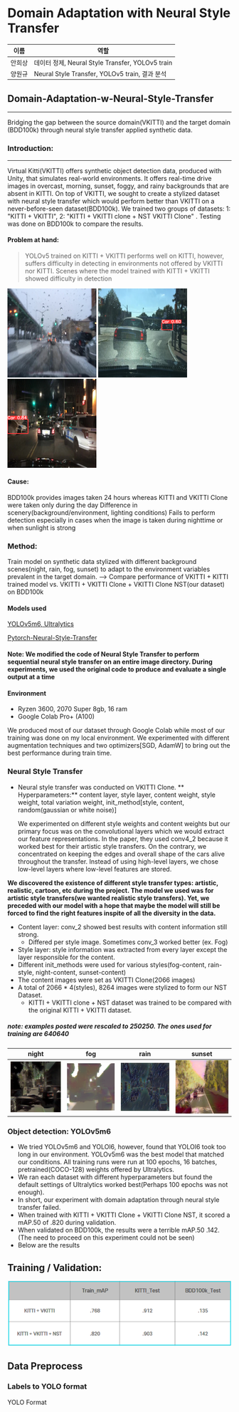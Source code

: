 # Domain Adaptation with Neural Style Transfer

|이름|역할|
|----|---|
|안희상|데이터 정제, Neural Style Transfer, YOLOv5 train|
|양원규|Neural Style Transfer, YOLOv5 train, 결과 분석|

## Domain-Adaptation-w-Neural-Style-Transfer
----
Bridging the gap between the source domain(VKITTI) and the target domain (BDD100k) through neural style transfer applied synthetic data.

### Introduction:
----
Virtual Kitti(VKITTI) offers synthetic object detection data, produced with Unity, that simulates real-world environments. It offers real-time drive images in overcast, morning, sunset, foggy, and rainy backgrounds that are absent in KITTI. On top of VKITTI, we sought to create a stylized dataset with neural style transfer which would perform better than VKITTI on a never-before-seen dataset(BDD100k). We trained two groups of datasets: 1: "KITTI + VKITTI", 2: "KITTI + VKITTI clone + NST VKITTI Clone" . Testing was done on BDD100k to compare the results.

#### Problem at hand:

> YOLOv5 trained on KITTI + VKITTI performs well on KITTI, however, suffers difficulty in detecting in environments not offered by VKITTI nor KITTI.
> Scenes where the model trained with KITTI + VKITTI showed difficulty in detection

![image1](/DATA/exp_image/image1.png)
![image2](/DATA/exp_image/image2.png)
![image3](/DATA/exp_image/image3.png)


#### Cause:
BDD100k provides images taken 24 hours whereas KITTI and VKITTI Clone were taken only during the day
Difference in scenery(background/environment, lighting conditions)
Fails to perform detection especially in cases when the image is taken during nighttime or when sunlight is strong


### Method:
Train model on synthetic data stylized with different background scenes(night, rain, fog, sunset) to adapt to the environment variables prevalent in the target domain. --> Compare performance of VKITTI + KITTI trained model vs. VKITTI + VKITTI Clone + VKITTI Clone NST(our dataset) on BDD100k


#### Models used
[YOLOv5m6, Ultralytics](https://github.com/ultralytics/yolov5)

[Pytorch-Neural-Style-Transfer](https://github.com/reuissir/pytorch-neural-style-transfer)

#### Note: We modified the code of Neural Style Transfer to perform sequential neural style transfer on an entire image directory. During experiments, we used the original code to produce and evaluate a single output at a time

#### Environment
- Ryzen 3600, 2070 Super 8gb, 16 ram
- Google Colab Pro+ (A100)
  
We produced most of our dataset through Google Colab while most of our training was done on my local environment. We experimented with different augmentation techniques and two optimizers[SGD, AdamW] to bring out the best performance during train time.

### Neural Style Transfer
- Neural style transfer was conducted on VKITTI Clone. ** Hyperparameters:** content layer, style layer, content weight, style weight, total variation weight,
init_method[style, content, random(gaussian or white noise)]

  We experimented on different style weights and content weights but our primary focus was on the convolutional layers which we would extract our feature representations. In the paper, they used conv4_2 because it worked best for their artistic style transfers. On the contrary, we concentrated on keeping the edges and overall shape of the cars alive throughout the transfer. Instead of using high-level layers, we chose low-level layers where low-level features are stored.

**We discovered the existence of different style transfer types: artistic, realistic, cartoon, etc during the project. The model we used was for artistic style transfers(we wanted realistic style transfers). Yet, we preceded with our model with a hope that maybe the model will still be forced to find the right features inspite of all the diversity in the data.**
  - Content layer: conv_2 showed best results with content information still strong.
    - Differed per style image. Sometimes conv_3 worked better (ex. Fog)
  - Style layer: style information was extracted from every layer except the layer responsible for the content.
  - Different init_methods were used for various styles(fog-content, rain-style, night-content, sunset-content)
  - The content images were set as VKITTI Clone(2066 images)
  - A total of 2066 * 4(styles), 8264 images were stylized to form our NST Dataset.
    - KITTI + VKITTI clone + NST dataset was trained to be compared with the original KITTI + VKITTI dataset.

##### note: examples posted were rescaled to 250250. The ones used for training are 640640

|night|fog|rain|sunset|
|---|---|---|---|
|![image1](/DATA/exp_image/night.png)|![image1](/DATA/exp_image/fog.png)|![image1](/DATA/exp_image/rain.png)|![image1](/DATA/exp_image/sunset.png)|

### Object detection: YOLOv5m6

- We tried YOLOv5m6 and YOLOl6, however, found that YOLOl6 took too long in our environment. YOLOv5m6 was the best model that matched our conditions.
All training runs were run at 100 epochs, 16 batches, pretrained(COCO-128) weights offered by Ultralytics.
- We ran each dataset with different hyperparameters but found the default settings of Ultralytics worked best(Perhaps 100 epochs was not enough).
- In short, our experiment with domain adaptation through neural style transfer failed.
- When trained with KITTI + VKITTI Clone + VKITTI Clone NST, it scored a mAP.50 of .820 during validation.
- When validated on BDD100k, the results were a terrible mAP.50 .142. (The need to proceed on this experiment could not be seen)
- Below are the results

## Training / Validation:
![image1](/DATA/exp_image/results.png)

## Data Preprocess
### Labels to YOLO format
YOLO Format

